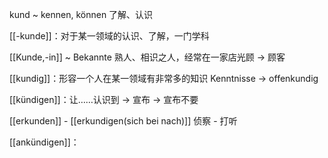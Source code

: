 kund ~ kennen, können
了解、认识

[[-kunde]]：对于某一领域的认识、了解，一门学科

[[Kunde,-in]] ~ Bekannte 熟人、相识之人，经常在一家店光顾 -> 顾客

[[kundig]]：形容一个人在某一领域有非常多的知识 Kenntnisse -> offenkundig

[[kündigen]]：让……认识到 -> 宣布 -> 宣布不要

[[erkunden]] - [[erkundigen(sich bei nach)]]  侦察 - 打听

[[ankündigen]]：